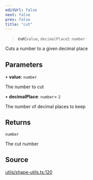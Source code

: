 ```yaml
---
editUrl: false
next: false
prev: false
title: "cut"
---
```


> **cut**(`value`, `decimalPlace`): `number`

Cuts a number to a given decimal place

## Parameters

• **value**: `number`

The number to cut

• **decimalPlace**: `number`= `2`

The number of decimal places to keep

## Returns

`number`

The cut number

## Source

[utils/shape-utils.ts:120](https://github.com/dgmjs/dgmjs/blob/main/packages/core/src/utils/shape-utils.ts#L120)
